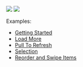 <!-- default badges list -->
![](https://img.shields.io/endpoint?url=https://codecentral.devexpress.com/api/v1/VersionRange/312217278/20.2.4%2B)
[![](https://img.shields.io/badge/📖_How_to_use_DevExpress_Examples-e9f6fc?style=flat-square)](https://docs.devexpress.com/GeneralInformation/403183)
<!-- default badges end -->
Examples:

- [Getting Started](./CS/GettingStarted)  
- [Load More](./CS/LoadMore)  
- [Pull To Refresh](./CS/PullToRefresh)  
- [Selection](./CS/Selection)
- [Reorder and Swipe Items](./CS/DragDrop_Swipe)
